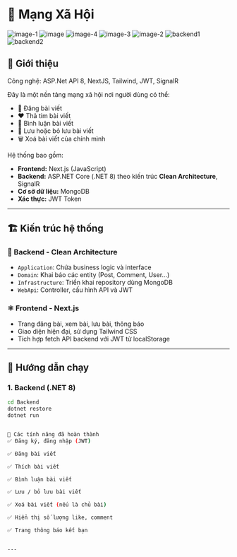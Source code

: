 # 🧠 Mạng Xã Hội
![image-1](https://github.com/user-attachments/assets/4ff4964e-7fae-44b4-92fb-efc1a3899d93)
![image](https://github.com/user-attachments/assets/d0ccaaec-aaf6-4c20-ba0a-533090744535)
![image-4](https://github.com/user-attachments/assets/3868389b-bd89-4439-87f7-8b6a36ad4e89)
![image-3](https://github.com/user-attachments/assets/8865efd9-d6a2-4306-b232-380f0adcf738)
![image-2](https://github.com/user-attachments/assets/ee1ba22e-45ab-44a9-a767-850ca55580b1)
![backend1](https://github.com/user-attachments/assets/9894c04e-a8b3-424a-83ca-5ac1805a7891)
![backend2](https://github.com/user-attachments/assets/d16bec51-096e-42c0-bc4b-b3a1eceb021a)



## 📌 Giới thiệu
Công nghệ: ASP.Net API 8, NextJS, Tailwind, JWT, SignalR

Đây là một nền tảng mạng xã hội nơi người dùng có thể:
- 📝 Đăng bài viết
- ❤️ Thả tim bài viết
- 💬 Bình luận bài viết
- 📌 Lưu hoặc bỏ lưu bài viết
- 🗑️ Xoá bài viết của chính mình


Hệ thống bao gồm:

- **Frontend:** Next.js (JavaScript)
- **Backend:** ASP.NET Core (.NET 8) theo kiến trúc **Clean Architecture**, SignalR
- **Cơ sở dữ liệu:** MongoDB
- **Xác thực:** JWT Token
---

## 🏗️ Kiến trúc hệ thống

### 📁 Backend - Clean Architecture
- `Application`: Chứa business logic và interface
- `Domain`: Khai báo các entity (Post, Comment, User…)
- `Infrastructure`: Triển khai repository dùng MongoDB
- `WebApi`: Controller, cấu hình API và JWT

### ⚛️ Frontend - Next.js
- Trang đăng bài, xem bài, lưu bài, thông báo
- Giao diện hiện đại, sử dụng Tailwind CSS
- Tích hợp fetch API backend với JWT từ localStorage

---

## 🚀 Hướng dẫn chạy

### 1. Backend (.NET 8)

```bash
cd Backend
dotnet restore
dotnet run


📌 Các tính năng đã hoàn thành
✅ Đăng ký, đăng nhập (JWT)

✅ Đăng bài viết

✅ Thích bài viết

✅ Bình luận bài viết

✅ Lưu / bỏ lưu bài viết

✅ Xoá bài viết (nếu là chủ bài)

✅ Hiển thị số lượng like, comment

✅ Trang thông báo kết bạn


---
  


